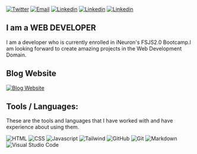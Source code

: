 <a href="https://twitter.com/vasuk24"><img alt="Twitter" src="https://img.shields.io/badge/Twitter-Twitter%20Link-blue?style=flat-square&logo=twitter"></a>
<a href="vaasuk24@gmail.com"><img alt="Email" src="https://img.shields.io/badge/Email-Mail%20Me-c71610?style=flat-square&logo=gmail"></a>
<a href="https://www.linkedin.com/in/vasu-k-8069201b0"><img alt="Linkedin" src="https://img.shields.io/badge/Linkedin-Connect%20Me-0e76a8?style=flat-square&logo=linkedin"></a>
<a href="https://www.instagram.com/iam_vs24/"><img alt="Linkedin" src="https://img.shields.io/badge/Instagram-Follow%20Me-d62976?style=flat-square&logo=instagram"></a>
<a href="https://www.facebook.com/vasu.kalluru24"><img alt="Linkedin" src="https://img.shields.io/badge/Facebook-Follow%20Me-3b5998?style=flat-square&logo=instagram"></a>



## I am a **WEB DEVELOPER** ##
I am a developer who is currently enrolled in iNeuron's FSJS2.0 Bootcamp.I am looking forward to create amazing projects in the Web Development Domain.

## **Blog Website** ##
<a href="https://hashnode.com/@VasuK24"><img alt="Blog Website" src="https://img.shields.io/badge/Blog-Visit%20It-yellow?style=flat-square&logo=hashnode"></a>

 ## Tools / Languages:

These are the tools and languages that I have worked with and have experience about using them.


![HTML](https://img.shields.io/badge/-HTML-05122A?style=flat&logo=HTML5)
![CSS](https://img.shields.io/badge/-CSS-05122A?style=flat&logo=CSS3)
![Javascript](https://img.shields.io/badge/-Javascript-05122A?style=flat&logo=javascript)
![Tailwind](https://img.shields.io/badge/-Tailwind-black?style=flat&logo=tailwindcss&logoColor=007ACC)
![GitHub](https://img.shields.io/badge/-GitHub-05122A?style=flat&logo=github)
![Git](https://img.shields.io/badge/-Git-05122A?style=flat&logo=git)
![Markdown](https://img.shields.io/badge/-Markdown-05122A?style=flat&logo=markdown)
![Visual Studio Code](https://img.shields.io/badge/-Visual%20Studio%20Code-05122A?style=flat&logo=visual-studio-code&logoColor=007ACC)



